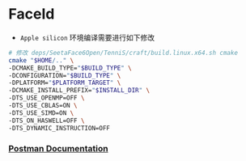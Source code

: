 # FaceId

* `Apple silicon` 环境编译需要进行如下修改 
```bash
# 修改 deps/SeetaFace6Open/TenniS/craft/build.linux.x64.sh cmake
cmake "$HOME/.." \
-DCMAKE_BUILD_TYPE="$BUILD_TYPE" \
-DCONFIGURATION="$BUILD_TYPE" \
-DPLATFORM="$PLATFORM_TARGET" \
-DCMAKE_INSTALL_PREFIX="$INSTALL_DIR" \
-DTS_USE_OPENMP=OFF \
-DTS_USE_CBLAS=ON \
-DTS_USE_SIMD=ON \
-DTS_ON_HASWELL=OFF \
-DTS_DYNAMIC_INSTRUCTION=OFF
```


### [Postman Documentation](https://documenter.getpostman.com/view/5162896/2s9Yyy9yba)